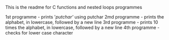 This is the readme for C functions and nested loops programmes

1st programme - prints '_putchar'_ using putchar
2md programme - prints the alphabet, in lowercase, followed by a new line
3rd programme - prints 10 times the alphabet, in lowercase, followed by a new line
4th programme - checks for lower case character
